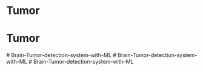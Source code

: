 # Tumor
# Tumor
#   B r a i n - T u m o r - d e t e c t i o n - s y s t e m - w i t h - M L  
 #   B r a i n - T u m o r - d e t e c t i o n - s y s t e m - w i t h - M L  
 #   B r a i n - T u m o r - d e t e c t i o n - s y s t e m - w i t h - M L  
 